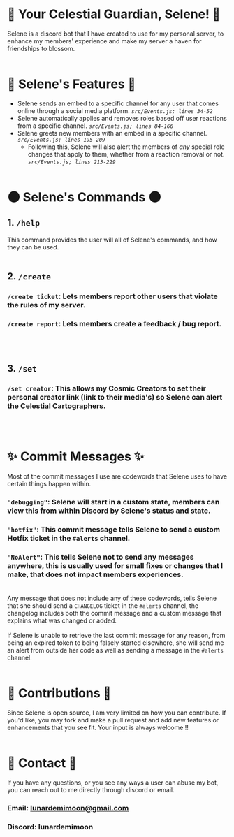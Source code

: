 # 🌙 Your Celestial Guardian, Selene! 🌙
Selene is a discord bot that I have created to use for my personal server, to enhance my members' experience and make my server a haven for friendships to blossom.
<br /><br />

# 💫 Selene's Features 💫
- Selene sends an embed to a specific channel for any user that comes online through a social media platform. *`src/Events.js; lines 34-52`*
- Selene automatically applies and removes roles based off user reactions from a specific channel. *`src/Events.js; lines 84-166`*
- Selene greets new members with an embed in a specific channel. *`src/Events.js; lines 195-209`*
  - Following this, Selene will also alert the members of *any* special role changes that apply to them, whether from a reaction removal or not. *`src/Events.js; lines 213-229`*
<br /><br />

# 🌑 Selene's Commands 🌑
## 1. `/help`
This command provides the user will all of Selene's commands, and how they can be used.
<br /><br />

## 2. `/create`
### `/create ticket`: Lets members report other users that violate the rules of my server.
### `/create report`: Lets members create a feedback / bug report.
<br /><br />

## 3. `/set`
### `/set creator`: This allows my Cosmic Creators to set their personal creator link (link to their media's) so Selene can alert the Celestial Cartographers.
<br /><br />

# ✨ Commit Messages ✨
Most of the commit messages I use are codewords that Selene uses to have certain things happen within.

### `"debugging"`: Selene will start in a custom state, members can view this from within Discord by Selene's status and state.<br />
### `"hotfix"`: This commit message tells Selene to send a custom Hotfix ticket in the `#alerts` channel.<br />
### `"NoAlert"`: This tells Selene not to send any messages anywhere, this is usually used for small fixes or changes that I make, that does not impact members experiences.<br /><br />
Any message that does not include any of these codewords, tells Selene that she should send a `CHANGELOG` ticket in the `#alerts` channel, the changelog includes both the commit message and a custom message
that explains what was changed or added.<br /><br />
If Selene is unable to retrieve the last commit message for any reason, from being an expired token to being falsely started elsewhere, she will send me an alert from outside her code as well as sending
a message in the `#alerts` channel.
<br /><br />

# 🌟 Contributions 🌟
Since Selene is open source, I am very limited on how you can contribute. If you'd like, you may fork and make a pull request and add new features or enhancements that you see fit. Your input is always welcome !!
<br /><br />

# 🌌 Contact 🌌
If you have any questions, or you see any ways a user can abuse my bot, you can reach out to me directly through discord or email.
### Email: lunardemimoon@gmail.com
### Discord: lunardemimoon
